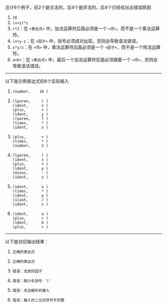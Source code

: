 总计6个例子，前2个是合法的，后4个是非法的，后4个已经给出出错误原因

1. `10`
2. `(x+y)*z`
3. `+*2`：在 `<表达式>` 中，加法运算符后面必须是一个 `<项>`，而不是一个乘法运算符。
4. `(x+y-z`：在 `<因子>` 中，括号必须成对出现，否则会导致语法错误。
5. `x*y/z`：在 `<项>` 中，乘法运算符后面必须是一个 `<因子>`，而不是一个除法运算符。
6. `a+b+`：在 `<表达式>` 中，最后一个加法运算符后面必须跟着一个 `<项>`，否则会导致语法错误。

---

以下是示例表达式的6个实际输入

1. ```
   (number,    10 )
   ```

2. ```
   (lparen,     ( )
   (ident,      x )
   (plus,       + )
   (ident,      y )
   (rparen,     ) )
   (times,      * )
   (ident,      z )
   ```

3. ```
   (plus,       + )
   (times,      * )
   (number,     2 )
   ```

4. ```
   (lparen,     ( )
   (ident,      x )
   (plus,       + )
   (ident,      y )
   (minus,      - )
   (ident,      z )
   ```

5. ```
   (ident,      x )
   (times,      * )
   (ident,      y )
   (slash,      / )
   (ident,      z )
   ```

6. ```
   (ident,      a )
   (plus,       + )
   (ident,      b )
   (plus,       + )
   ```

---

以下是对应输出结果：

1. ```
   正确的表达式
   ```

2. ```
   正确的表达式
   ```

3. ```
   错误：无效的因子 
   ```

4. ```
   错误：缺少右括号 ')' 
   ```

5. ```
   错误：无法解析的输入
   ```

6. ```
   错误：输入的二元式序列不完整
   ```



